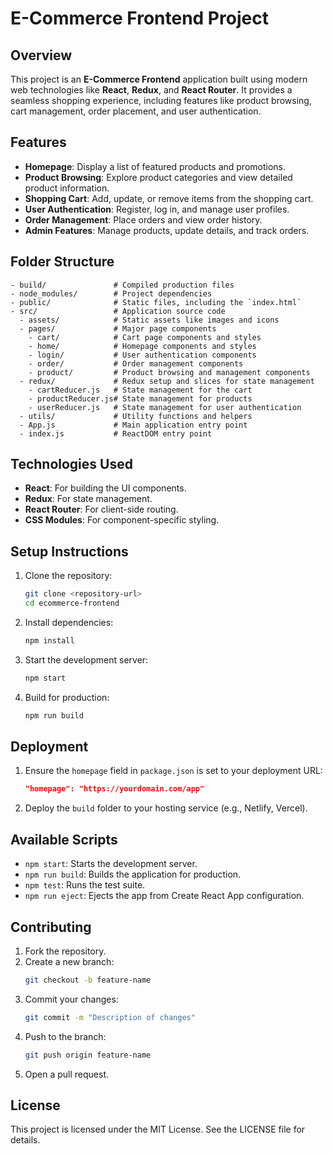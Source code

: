 # E-Commerce Frontend Project

## Overview

This project is an **E-Commerce Frontend** application built using modern web technologies like **React**, **Redux**, and **React Router**. It provides a seamless shopping experience, including features like product browsing, cart management, order placement, and user authentication.

## Features

- **Homepage**: Display a list of featured products and promotions.
- **Product Browsing**: Explore product categories and view detailed product information.
- **Shopping Cart**: Add, update, or remove items from the shopping cart.
- **User Authentication**: Register, log in, and manage user profiles.
- **Order Management**: Place orders and view order history.
- **Admin Features**: Manage products, update details, and track orders.

## Folder Structure

```
- build/               # Compiled production files
- node_modules/        # Project dependencies
- public/              # Static files, including the `index.html`
- src/                 # Application source code
  - assets/            # Static assets like images and icons
  - pages/             # Major page components
    - cart/            # Cart page components and styles
    - home/            # Homepage components and styles
    - login/           # User authentication components
    - order/           # Order management components
    - product/         # Product browsing and management components
  - redux/             # Redux setup and slices for state management
    - cartReducer.js   # State management for the cart
    - productReducer.js# State management for products
    - userReducer.js   # State management for user authentication
  - utils/             # Utility functions and helpers
  - App.js             # Main application entry point
  - index.js           # ReactDOM entry point
```

## Technologies Used

- **React**: For building the UI components.
- **Redux**: For state management.
- **React Router**: For client-side routing.
- **CSS Modules**: For component-specific styling.

## Setup Instructions

1. Clone the repository:
   ```bash
   git clone <repository-url>
   cd ecommerce-frontend
   ```

2. Install dependencies:
   ```bash
   npm install
   ```

3. Start the development server:
   ```bash
   npm start
   ```

4. Build for production:
   ```bash
   npm run build
   ```

## Deployment

1. Ensure the `homepage` field in `package.json` is set to your deployment URL:
   ```json
   "homepage": "https://yourdomain.com/app"
   ```

2. Deploy the `build` folder to your hosting service (e.g., Netlify, Vercel).

## Available Scripts

- `npm start`: Starts the development server.
- `npm run build`: Builds the application for production.
- `npm test`: Runs the test suite.
- `npm run eject`: Ejects the app from Create React App configuration.

## Contributing

1. Fork the repository.
2. Create a new branch:
   ```bash
   git checkout -b feature-name
   ```
3. Commit your changes:
   ```bash
   git commit -m "Description of changes"
   ```
4. Push to the branch:
   ```bash
   git push origin feature-name
   ```
5. Open a pull request.

## License

This project is licensed under the MIT License. See the LICENSE file for details.

